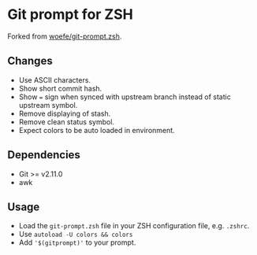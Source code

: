 # Git prompt for ZSH

Forked from [woefe/git-prompt.zsh](https://github.com/woefe/git-prompt.zsh).

## Changes

- Use ASCII characters.
- Show short commit hash.
- Show `=` sign when synced with upstream branch instead of static upstream symbol.
- Remove displaying of stash.
- Remove clean status symbol.
- Expect colors to be auto loaded in environment.

## Dependencies

- Git >= v2.11.0
- awk

## Usage

- Load the `git-prompt.zsh` file in your ZSH configuration file, e.g. `.zshrc`.
- Use `autoload -U colors && colors`
- Add `'$(gitprompt)'` to your prompt.

